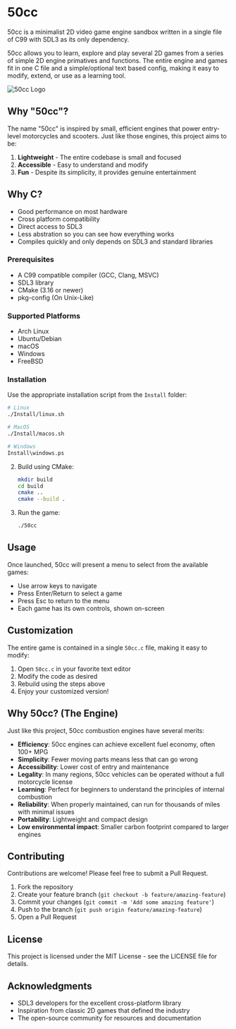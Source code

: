 # 50cc

50cc is a minimalist 2D video game engine sandbox written in a single file of C99 with SDL3 as its only dependency.

50cc allows you to learn, explore and play several 2D games from a series of simple 2D engine primatives and functions. The entire engine and games fit in one C file and a simple/optional text based config, making it easy to modify, extend, or use as a learning tool.

![50cc Logo](docs/images/logo.png) <!-- You may want to add a logo image -->

## Why "50cc"?

The name "50cc" is inspired by small, efficient engines that power entry-level motorcycles and scooters. Just like those engines, this project aims to be:

1. **Lightweight** - The entire codebase is small and focused
2. **Accessible** - Easy to understand and modify
3. **Fun** - Despite its simplicity, it provides genuine entertainment

## Why C?

- Good performance on most hardware
- Cross platform compatibility
- Direct access to SDL3
- Less abstration so you can see how everything works
- Compiles quickly and only depends on SDL3 and standard libraries

### Prerequisites

- A C99 compatible compiler (GCC, Clang, MSVC)
- SDL3 library
- CMake (3.16 or newer)
- pkg-config (On Unix-Like)

### Supported Platforms

- Arch Linux
- Ubuntu/Debian
- macOS
- Windows
- FreeBSD

### Installation

Use the appropriate installation script from the `Install` folder:

```bash
# Linux
./Install/linux.sh

# MacOS
./Install/macos.sh

# Windows
Install\windows.ps
```


2. Build using CMake:
   ```bash
   mkdir build
   cd build
   cmake ..
   cmake --build .
   ```

3. Run the game:
   ```bash
   ./50cc
   ```

## Usage

Once launched, 50cc will present a menu to select from the available games:

- Use arrow keys to navigate
- Press Enter/Return to select a game
- Press Esc to return to the menu
- Each game has its own controls, shown on-screen

## Customization

The entire game is contained in a single `50cc.c` file, making it easy to modify:

1. Open `50cc.c` in your favorite text editor
2. Modify the code as desired
3. Rebuild using the steps above
4. Enjoy your customized version!

## Why 50cc? (The Engine)

Just like this project, 50cc combustion engines have several merits:

- **Efficiency**: 50cc engines can achieve excellent fuel economy, often 100+ MPG
- **Simplicity**: Fewer moving parts means less that can go wrong
- **Accessibility**: Lower cost of entry and maintenance
- **Legality**: In many regions, 50cc vehicles can be operated without a full motorcycle license
- **Learning**: Perfect for beginners to understand the principles of internal combustion
- **Reliability**: When properly maintained, can run for thousands of miles with minimal issues
- **Portability**: Lightweight and compact design
- **Low environmental impact**: Smaller carbon footprint compared to larger engines

## Contributing

Contributions are welcome! Please feel free to submit a Pull Request.

1. Fork the repository
2. Create your feature branch (`git checkout -b feature/amazing-feature`)
3. Commit your changes (`git commit -m 'Add some amazing feature'`)
4. Push to the branch (`git push origin feature/amazing-feature`)
5. Open a Pull Request

## License

This project is licensed under the MIT License - see the LICENSE file for details.

## Acknowledgments

- SDL3 developers for the excellent cross-platform library
- Inspiration from classic 2D games that defined the industry
- The open-source community for resources and documentation
